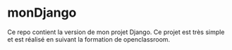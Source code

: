 # monDjango
Ce repo contient la version de mon projet Django.
Ce projet est très simple et est réalisé en suivant la formation de openclassroom.
